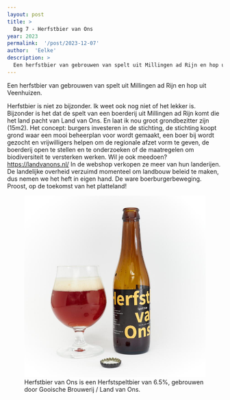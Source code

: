 ```yaml
---
layout: post
title: >
  Dag 7 - Herfstbier van Ons
year: 2023
permalink:  '/post/2023-12-07'
author:  'Eelke'
description: >
  Een herfstbier van gebrouwen van spelt uit Millingen ad Rijn en hop uit Veenhuizen. 
---
```

<p class='intro'><span class='dropcap'>E</span>en herfstbier van gebrouwen van spelt uit Millingen ad Rijn en hop uit Veenhuizen. </p>

Herfstbier is niet zo bijzonder. Ik weet ook nog niet of het lekker is. Bijzonder is het dat de spelt van een boerderij uit Millingen ad Rijn komt die het land pacht van Land van Ons. En laat ik nou groot grondbezitter zijn (15m2). Het concept: burgers investeren in de stichting, de stichting koopt grond waar een mooi beheerplan voor wordt gemaakt, een boer bij wordt gezocht en vrijwilligers helpen om de regionale afzet vorm te geven, de boerderij open te stellen en te onderzoeken of de maatregelen om biodiversiteit te versterken werken. Wil je ook meedoen? https://landvanons.nl/ In de webshop verkopen ze meer van hun landerijen. De landelijke overheid verzuimd momenteel om landbouw beleid te maken, dus nemen we het heft in eigen hand. De ware boerburgerbeweging. Proost, op de toekomst van het platteland!

<figure><img src='/assets/img/beer_2023-12-07.jpg' alt=''/> <figcaption>Herfstbier van Ons is een Herfstspeltbier van 6.5%, gebrouwen door Gooische Brouwerij / Land van Ons.</figcaption></figure>

